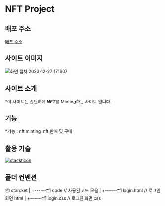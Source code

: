 # NFT Project

## 배포 주소
[배포 주소](https://pfp-project-sigma.vercel.app/)

## 사이트 이미지
![화면 캡처 2023-12-27 171607](https://github.com/BCS-4/react_project_kimkihyun/assets/97437816/771e0c30-44d8-4668-9a1f-a40f7189f4ad)


## 사이트 소개
  *이 사이트는 간단하게 ***NFT***를 Minting하는 사이트 입니다.

## 기능
  *기능 : nft minting, nft 판매 및 구매

## 활용 기술
[![stackticon](https://firebasestorage.googleapis.com/v0/b/stackticon-81399.appspot.com/o/images%2F1703665668072?alt=media&token=d4649477-e809-4f46-b948-15141d38afa0)](https://github.com/msdio/stackticon)

## 폴더 컨벤션
📦 starcket
| 
+------🗂 code      // 사용된 코드 모음
        |
        +------🗂 login.html    // 로그인 화면 html
        |
        +------🗂 login.css    // 로그인 화면 css
